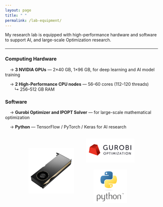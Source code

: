 ```yaml
---
layout: page
title: " "
permalink: /lab-equipment/
---
```



<p>
  My research lab is equipped with high-performance hardware and software 
  to support AI, and large-scale Optimization research.
</p>
<hr style="margin: 20px 0;">

<h3>Computing Hardware</h3>

&nbsp;&nbsp;&nbsp;&nbsp;<span style="display: inline-block; transform: rotate(0deg);">→</span> <strong>3 NVIDIA GPUs</strong> — 2×40 GB, 1×96 GB, for deep learning and AI model training <br>
<!-- &nbsp;&nbsp;&nbsp;&nbsp;<span style="display: inline-block; transform: rotate(0deg);">→</span> <strong>2 High-Performance CPU nodes</strong> — 56–60 cores (112–120 threads), 256–512 GB RAM -->
&nbsp;&nbsp;&nbsp;&nbsp;<span style="display: inline-block; transform: rotate(0deg);">→</span> <strong>2 High-Performance CPU nodes</strong> — 56–60 cores (112–120 threads) <br>
&nbsp;&nbsp;&nbsp;&nbsp;&nbsp;&nbsp;&nbsp;&nbsp;<span style="display: inline-block;">↳</span> 256–512 GB RAM<br>


<h3>Software </h3>

&nbsp;&nbsp;&nbsp;&nbsp;<span style="display: inline-block; transform: rotate(0deg);">→</span> <strong>Gurobi Optimizer and IPOPT Solver</strong> — for large-scale mathematical optimization <br>
<!--&nbsp;&nbsp;&nbsp;&nbsp;<span style="display: inline-block; transform: rotate(0deg);">→</span> <strong>Python</strong> — for machine learning and energy system modeling <br>
&nbsp;&nbsp;&nbsp;&nbsp;<span style="display: inline-block; transform: rotate(0deg);">→</span> <strong>TensorFlow / PyTorch / Keras </strong> — for deep learning and forecasting research <br> -->
&nbsp;&nbsp;&nbsp;&nbsp;<span style="display: inline-block; transform: rotate(0deg);">→</span> <strong>Python</strong> — TensorFlow / PyTorch / Keras for AI research <br>


<!-- GPU on the left, other two stacked on the right -->
<div style="display: flex; justify-content: center; align-items: center; gap: 40px; margin-top: 30px; flex-wrap: wrap;">

  <!-- Left side: GPU image -->
  <div style="text-align:center;">
    <img src="/assets/GPU.jpg" alt="GPU" style="width:150px;">
  </div>

  <!-- Right side: Gurobi and Python stacked -->
  <div style="display: flex; flex-direction: column; align-items: center; gap: 20px;">
    <div style="text-align:center;">
      <img src="/assets/Gurobi_Logo.jpg" alt="Gurobi" style="width:160px;">
    </div>
    <div style="text-align:center;">
      <img src="/assets/python-logo.png" alt="Python" style="width:110px;">
    </div>
  </div>

</div>



